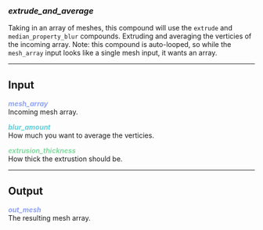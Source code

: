 ### ***extrude_and_average***
Taking in an array of meshes, this compound will use the `extrude` and `median_property_blur` compounds.  Extruding and averaging the verticies of the incoming array.  Note: this compound is auto-looped, so while the `mesh_array` input looks like a single mesh input, it wants an array.<br />

***
## Input
<span style="color:#90A3F4">***mesh_array***</span>
<br />Incoming mesh array.

<span style="color:#62CFD9">***blur_amount***</span>
<br />How much you want to average the verticies.

<span style="color:#82D99F">***extrusion_thickness***</span>
<br />How thick the extrustion should be.

***
## Output
<span style="color:#90A3F4">***out_mesh***</span>
<br />The resulting mesh array.

